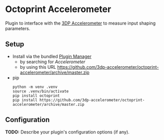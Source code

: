 # Octoprint Accelerometer

Plugin to interface with the [3DP Accelerometer](https://github.com/3dp-accelerometer) to measure input shaping parameters.

## Setup

- Install via the bundled [Plugin Manager](https://docs.octoprint.org/en/master/bundledplugins/pluginmanager.html)
  - by searching for *Accelerometer*
  - by using this URL https://github.com/3dp-accelerometer/octoprint-accelerometer/archive/master.zip
- pip
  ```
  python -m venv .venv
  source .venv/bin/activate
  pip install octoprint
  pip install https://github.com/3dp-accelerometer/octoprint-accelerometer/archive/master.zip
  ```

## Configuration

**TODO:** Describe your plugin's configuration options (if any).
